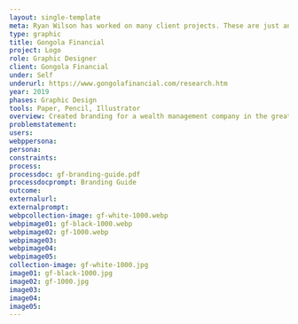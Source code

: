 ```yaml
---
layout: single-template
meta: Ryan Wilson has worked on many client projects. These are just an example of some of the excellent product design work that he could do on your project.
type: graphic
title: Gongola Financial
project: Logo
role: Graphic Designer
client: Gongola Financial
under: Self
underurl: https://www.gongolafinancial.com/research.htm
year: 2019
phases: Graphic Design
tools: Paper, Pencil, Illustrator
overview: Created branding for a wealth management company in the greater Cincinnati area.
problemstatement:
users:
webppersona:
persona:
constraints:
process:
processdoc: gf-branding-guide.pdf
processdocprompt: Branding Guide
outcome:
externalurl:
externalprompt:
webpcollection-image: gf-white-1000.webp
webpimage01: gf-black-1000.webp
webpimage02: gf-1000.webp
webpimage03:
webpimage04:
webpimage05:
collection-image: gf-white-1000.jpg
image01: gf-black-1000.jpg
image02: gf-1000.jpg
image03:
image04:
image05:
---
```

